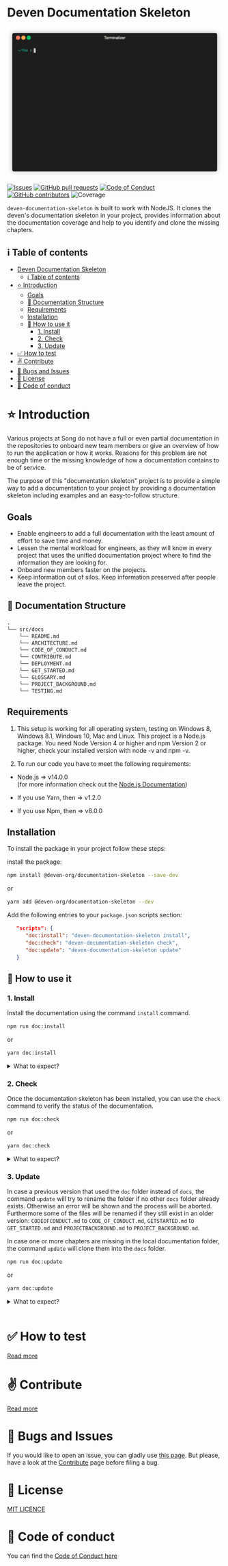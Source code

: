 # Deven Documentation Skeleton

![Render of the terminal](https://github.com/deven-org/documentation-skeleton/raw/main/assets/render.gif)

[![Issues](https://img.shields.io/github/issues-raw/deven-org/documentation-skeleton.svg?maxAge=25000)](https://github.com/deven-org/documentation-skeleton/issues)
[![GitHub pull requests](https://img.shields.io/github/issues-pr/deven-org/documentation-skeleton.svg?style=flat)](https://github.com/deven-org/documentation-skeleton/pulls)
[![Code of Conduct](https://img.shields.io/badge/code%20of-conduct-ff69b4.svg?style=flat)](https://github.com/deven-org/documentation-skeleton/blob/main/doc/CODE_OF_CONDUCT.md)  
[![GitHub contributors](https://img.shields.io/github/contributors/deven-org/documentation-skeleton.svg?style=flat)](https://github.com/deven-org/documentation-skeleton/)
![Coverage](https://img.shields.io/badge/Code%20Coverage-83%25-success?style=flat)

`deven-documentation-skeleton` is built to work with NodeJS. It clones the deven's documentation skeleton in your project, provides information about the documentation coverage and help to you identify and clone the missing chapters.

## :information_source: Table of contents

- [Deven Documentation Skeleton](#deven-documentation-skeleton)
  - [:information_source: Table of contents](#information_source-table-of-contents)
- [:star: Introduction](#star-introduction)
  - [Goals](#goals)
  - [:file_folder: Documentation Structure](#file_folder-documentation-structure)
  - [Requirements](#requirements)
  - [Installation](#installation)
  - [:rocket: How to use it](#rocket-how-to-use-it)
    - [1. Install](#1-install)
    - [2. Check](#2-check)
    - [3. Update](#3-update)
- [:white_check_mark: How to test](#white_check_mark-how-to-test)
- [:v: Contribute](#v-contribute)
- [:bug: Bugs and Issues](#bug-bugs-and-issues)
- [:page_facing_up: License](#page_facing_up-license)
- [:green_heart: Code of conduct](#green_heart-code-of-conduct)

# :star: Introduction

Various projects at Song do not have a full or even partial documentation in the repositories to onboard new team members or give an overview of how to run the application or how it works.
Reasons for this problem are not enough time or the missing knowledge of how a documentation contains to be of service.

The purpose of this "documentation skeleton" project is to provide a simple way to add a documentation to your project by providing a documentation skeleton including examples and an easy-to-follow structure.

## Goals

- Enable engineers to add a full documentation with the least amount of effort to save time and money.
- Lessen the mental workload for engineers, as they will know in every project that uses the unified documentation project where to find the information they are looking for.
- Onboard new members faster on the projects.
- Keep information out of silos. Keep information preserved after people leave the project.

## :file_folder: Documentation Structure

    .
    └── src/docs
        └── README.md
        └── ARCHITECTURE.md
        └── CODE_OF_CONDUCT.md
        └── CONTRIBUTE.md
        └── DEPLOYMENT.md
        └── GET_STARTED.md
        └── GLOSSARY.md
        └── PROJECT_BACKGROUND.md
        └── TESTING.md

## Requirements

1. This setup is working for all operating system, testing on Windows 8, Windows 8.1, Windows 10, Mac and Linux.
   This project is a Node.js package. You need Node Version 4 or higher and npm Version 2 or higher, check your installed version with node -v and npm -v.

2. To run our code you have to meet the following requirements:

- Node.js => v14.0.0 <br>
  (for more information check out the [Node.js Documentation](https://nodejs.org/en/docs/))

- If you use Yarn, then => v1.2.0
- If you use Npm, then => v8.0.0

## Installation

To install the package in your project follow these steps:

install the package:

```bash
npm install @deven-org/documentation-skeleton --save-dev
```

or

```bash
yarn add @deven-org/documentation-skeleton --dev
```

Add the following entries to your `package.json` scripts section:

```json
   "scripts": {
      "doc:install": "deven-documentation-skeleton install",
      "doc:check": "deven-documentation-skeleton check",
      "doc:update": "deven-documentation-skeleton update"
   }
```

## :rocket: How to use it

### 1. Install

Install the documentation using the command `install` command.

```bash
npm run doc:install
```

or

```bash
yarn doc:install
```

<details>
<summary>What to expect?</summary>
<br />

First of all a name for the directory the files should be copied to has to be provided, either via the command line parameter `--documentationDirectory <dir>` or via the command line prompt. The highly recommended default for this directory is `docs`, because this will allow Github to auto-detect and nicely display e.g. the `CODE_OF_CONDUCT.md`. As soon as a not yet existing directory has been provided it will be created with all the skeleton chapters.
Then a config (`./.deven-skeleton-install.config`) will be generated which tracks the installed version and the documentation directory that was just created.

If the `./.deven-skeleton-install.config` is already existing, the script will just stop. It means that the documentation skeleton has been already succesfully installed and there's no need to proceed with a new installation.

</details>

### 2. Check

Once the documentation skeleton has been installed, you can use the `check` command to verify the status of the documentation.

```bash
npm run doc:check
```

or

```bash
yarn doc:check
```

<details>
<summary>What to expect?</summary>
<br />

The tool will show the `diff` between the skeleton chapters and the chapters located in the local documentation folder.
If other files have been added to the `docs` folder, they will be ignored.

The content of the chapters won't be analysed nor considered for this report.

</details>

### 3. Update

In case a previous version that used the `doc` folder instead of `docs`, the command `update` will try to rename the folder if no other `docs` folder already exists. Otherwise an error will be shown and the process will be aborted.  
Furthermore some of the files will be renamed if they still exist in an older version: `CODEOFCONDUCT.md` to `CODE_OF_CONDUCT.md`, `GETSTARTED.md` to `GET_STARTED.md` and `PROJECTBACKGROUND.md` to `PROJECT_BACKGROUND.md`.

In case one or more chapters are missing in the local documentation folder, the command `update` will clone them into the `docs` folder.

```bash
npm run doc:update
```

or

```bash
yarn doc:update
```

<details>
<summary>What to expect?</summary>
<br />

If the documentation folder is missing, it will be created.
If the README file is missing, it will be created.
The tool will clone the missing chapters in the documentation folder.

If the local version is greater than the one of the installed packaged, the script won't run.

</details>

<br>

# :white_check_mark: How to test

[Read more](./docs/TESTING.md)

# :v: Contribute

[Read more](./docs/CONTRIBUTE.md)

# :bug: Bugs and Issues

If you would like to open an issue, you can gladly use [this page](https://git.sinnerschrader.com/deven/documentation-skeleton/-/issues).
But please, have a look at the [Contribute](./docs/CONTRIBUTE.md) page before filing a bug.

# :page_facing_up: License

[MIT LICENCE](./LICENSE.md)

# :green_heart: Code of conduct

You can find the [Code of Conduct here](./docs/CODE_OF_CONDUCT.md)
